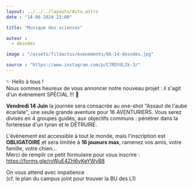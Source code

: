 ```yaml
---
layout: ../../../layouts/Actu.astro
date : "14-06-2024 23:00"

title: "Musique des sciences"

auteur :
  - desndes

image : "/assets/fildactus/evenements/06-14-desndes.jpg"

source : "https://www.instagram.com/p/C7RDYdLIk-3/"
---
```


✨ Hello à tous !  
Nous sommes heureux de vous annoncer notre nouveau projet : il s'agit d'un évènement SPÉCIAL !!! 🎉

__Vendredi 14 Juin__ la journée sera consacrée au one-shot "Assaut de l'aube écarlate", une seule grande aventure pour 16 AVENTURIERS. Vous serez divisés en 4 groupes guidés, aux objectifs communs : pénétrer dans la forteresse d'un tyran et le DÉTRUIRE.

L'évènement est accessible à tout le monde, mais l'inscription est __OBLIGATOIRE__ et sera limitée à __16 joueurs max__, ramenez vos amis, votre famille, votre chien…  
Merci de remplir ce petit formulaire pour vous inscrire : https://forms.gle/roWuE4ZH6vKeYWvB8

On vous attend avec impatience  
(cf. le plan du campus joint pour trouver la BU des L1)